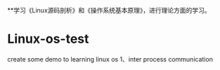 **学习《Linux源码剖析》和《操作系统基本原理》，进行理论方面的学习。
# Linux-os-test
create some demo to learning linux os
1、inter process communication

